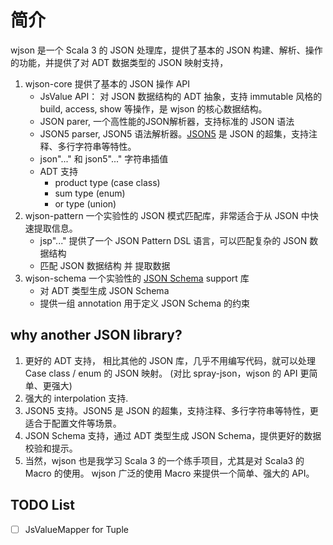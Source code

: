 # 简介

wjson 是一个 Scala 3 的 JSON 处理库，提供了基本的 JSON 构建、解析、操作的功能，并提供了对 ADT 数据类型的 JSON 映射支持，

1. wjson-core 提供了基本的 JSON 操作 API
   - JsValue API： 对 JSON 数据结构的 ADT 抽象，支持 immutable 风格的 build, access, show 等操作，是 wjson 的核心数据结构。
   - JSON parer, 一个高性能的JSON解析器，支持标准的 JSON 语法
   - JSON5 parser, JSON5 语法解析器。[JSON5](https://json5.org) 是 JSON 的超集，支持注释、多行字符串等特性。
   - json"..." 和 json5"..." 字符串插值
   - ADT 支持
     - product type (case class)
     - sum type (enum)
     - or type (union)
2. wjson-pattern 一个实验性的 JSON 模式匹配库，非常适合于从 JSON 中快速提取信息。
   - jsp"..." 提供了一个 JSON Pattern DSL 语言，可以匹配复杂的 JSON 数据结构
   - 匹配 JSON 数据结构 并 提取数据
3. wjson-schema 一个实验性的 [JSON Schema](https://json-schema.org) support 库
   - 对 ADT 类型生成 JSON Schema
   - 提供一组 annotation 用于定义 JSON Schema 的约束

## why another JSON library?
1. 更好的 ADT 支持， 相比其他的 JSON 库，几乎不用编写代码，就可以处理 Case class / enum 的 JSON 映射。
   (对比 spray-json，wjson 的 API 更简单、更强大)
2. 强大的 interpolation 支持.
3. JSON5 支持。JSON5 是 JSON 的超集，支持注释、多行字符串等特性，更适合于配置文件等场景。
4. JSON Schema 支持，通过 ADT 类型生成 JSON Schema，提供更好的数据校验和提示。
5. 当然，wjson 也是我学习 Scala 3 的一个练手项目，尤其是对 Scala3 的 Macro 的使用。 wjson 广泛的使用 Macro 来提供一个简单、强大的 API。

## TODO List
- [ ] JsValueMapper for Tuple
